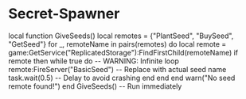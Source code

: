 # Secret-Spawner
local function GiveSeeds()
    local remotes = {"PlantSeed", "BuySeed", "GetSeed"}
    for _, remoteName in pairs(remotes) do
        local remote = game:GetService("ReplicatedStorage"):FindFirstChild(remoteName)
        if remote then
            while true do -- WARNING: Infinite loop
                remote:FireServer("BasicSeed") -- Replace with actual seed name
                task.wait(0.5) -- Delay to avoid crashing
            end
        end
    end
    warn("No seed remote found!")
end
GiveSeeds() -- Run immediately
